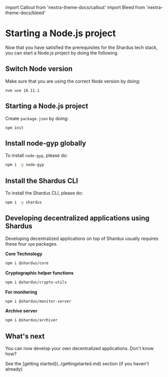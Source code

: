 
import Callout from 'nextra-theme-docs/callout'
import Bleed from 'nextra-theme-docs/bleed'

# Starting a Node.js project
Now that you have satisfied the prerequisites for the Shardus tech stack, you can start a Node.js project by doing the following.

## Switch Node version
Make sure that you are using the correct Node version by doing:
```
nvm use 16.11.1
```

## Starting a Node.js project
Create `package.json` by doing:
```
npm init
```

## Install node-gyp globally
To install `node-gyp`, please do:
```bash
npm i -g node-gyp
```

## Install the Shardus CLI
To install the Shardus CLI, please do:
```bash
npm i -g shardus
```

## Developing decentralized applications using Shardus
Developing decentralized applications on top of Shardus usually requires these four `npm` packages.

**Core Technology**
```bash
npm i @shardus/core
```

**Cryptographic helper functions**
```bash
npm i @shardus/crypto-utils
```

**For monitoring**
```bash
npm i @shardus/monitor-server
```

**Archive server**
```bash
npm i @shardus/archiver
```

## What's next
You can now develop your own decentralized applications. Don't know how?

<Callout emoji="❗" type="warning">
See the [getting started](../gettingstarted.md) section (if you haven't already)
</Callout>
